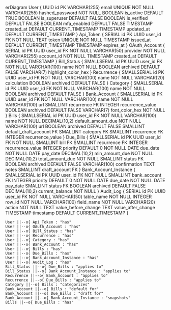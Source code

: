 erDiagram
    User {
        UUID id PK
        VARCHAR(255) email UNIQUE NOT NULL
        VARCHAR(255) hashed_password NOT NULL
        BOOLEAN is_active DEFAULT TRUE
        BOOLEAN is_superuser DEFAULT FALSE
        BOOLEAN is_verified DEFAULT FALSE
        BOOLEAN mfa_enabled DEFAULT FALSE
        TIMESTAMP created_at DEFAULT CURRENT_TIMESTAMP
        TIMESTAMP updated_at DEFAULT CURRENT_TIMESTAMP
    }
    Api_Token {
        SERIAL id PK
        UUID user_id FK NOT NULL
        TEXT token UNIQUE NOT NULL
        TIMESTAMP issued_at DEFAULT CURRENT_TIMESTAMP
        TIMESTAMP expires_at
    }
    OAuth_Account {
        SERIAL id PK
        UUID user_id FK NOT NULL
        VARCHAR(50) provider NOT NULL
        VARCHAR(255) account_id NOT NULL
        TIMESTAMP created_at DEFAULT CURRENT_TIMESTAMP
    }
    Bill_Status {
        SMALLSERIAL id PK
        UUID user_id FK NOT NULL
        VARCHAR(100) name NOT NULL
        BOOLEAN archived DEFAULT FALSE
        VARCHAR(7) highlight_color_hex
    }
    Recurrence {
        SMALLSERIAL id PK
        UUID user_id FK NOT NULL
        VARCHAR(100) name NOT NULL
        VARCHAR(20) calculation
        BOOLEAN archived DEFAULT FALSE
    }
    Category {
        SMALLSERIAL id PK
        UUID user_id FK NOT NULL
        VARCHAR(100) name NOT NULL
        BOOLEAN archived DEFAULT FALSE
    }
    Bank_Account {
        SMALLSERIAL id PK
        UUID user_id FK NOT NULL
        VARCHAR(100) name NOT NULL
        VARCHAR(100) url
        SMALLINT recurrence FK
        INTEGER recurrence_value
        BOOLEAN archived DEFAULT FALSE
        VARCHAR(7) font_color_hex NOT NULL
    }
    Bills {
        SMALLSERIAL id PK
        UUID user_id FK NOT NULL
        VARCHAR(100) name NOT NULL
        DECIMAL(10,2) default_amount_due NOT NULL
        VARCHAR(100) url
        BOOLEAN archived DEFAULT FALSE
        SMALLINT default_draft_account FK
        SMALLINT category FK
        SMALLINT recurrence FK
        INTEGER recurrence_value
    }
    Due_Bills {
        SMALLSERIAL id PK
        UUID user_id FK NOT NULL
        SMALLINT bill FK
        SMALLINT recurrence FK
        INTEGER recurrence_value
        INTEGER priority DEFAULT 0 NOT NULL
        DATE due_date NOT NULL
        DATE pay_date
        DECIMAL(10,2) min_amount_due NOT NULL
        DECIMAL(10,2) total_amount_due NOT NULL
        SMALLINT status FK
        BOOLEAN archived DEFAULT FALSE
        VARCHAR(100) confirmation
        TEXT notes
        SMALLINT draft_account FK
    }
    Bank_Account_Instance {
        SMALLSERIAL id PK
        UUID user_id FK NOT NULL
        SMALLINT bank_account FK
        INTEGER priority DEFAULT 0 NOT NULL
        DATE due_date NOT NULL
        DATE pay_date
        SMALLINT status FK
        BOOLEAN archived DEFAULT FALSE
        DECIMAL(10,2) current_balance NOT NULL
    }
    Audit_Log {
        SERIAL id PK
        UUID user_id FK NOT NULL
        VARCHAR(50) table_name NOT NULL
        INTEGER row_id NOT NULL
        VARCHAR(100) field_name NOT NULL
        VARCHAR(20) action NOT NULL
        TEXT value_before_change
        TEXT value_after_change
        TIMESTAMP timestamp DEFAULT CURRENT_TIMESTAMP
    }

    User ||--o{ Api_Token : "has"
    User ||--o{ OAuth_Account : "has"
    User ||--o{ Bill_Status : "has"
    User ||--o{ Recurrence : "has"
    User ||--o{ Category : "has"
    User ||--o{ Bank_Account : "has"
    User ||--o{ Bills : "has"
    User ||--o{ Due_Bills : "has"
    User ||--o{ Bank_Account_Instance : "has"
    User ||--o{ Audit_Log : "has"
    Bill_Status ||--o{ Due_Bills : "applies to"
    Bill_Status ||--o{ Bank_Account_Instance : "applies to"
    Recurrence ||--o{ Bank_Account : "applies to"
    Recurrence ||--o{ Due_Bills : "applies to"
    Category ||--o{ Bills : "categorizes"
    Bank_Account ||--o{ Bills : "default for"
    Bank_Account ||--o{ Due_Bills : "draft for"
    Bank_Account ||--o{ Bank_Account_Instance : "snapshots"
    Bills ||--o{ Due_Bills : "has"